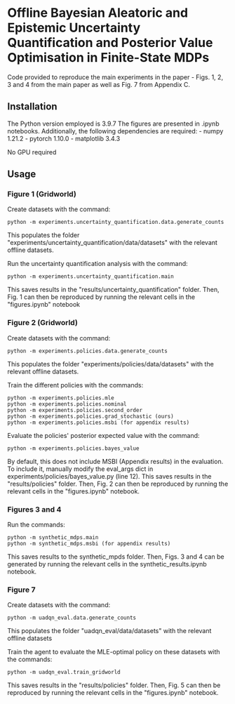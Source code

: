 # Offline Bayesian Aleatoric and Epistemic Uncertainty Quantification and Posterior Value Optimisation in Finite-State MDPs

Code provided to reproduce the main experiments in the paper - Figs. 1, 2, 3 and 4 from the main paper as well as Fig. 7 from Appendix C.

## Installation

The Python version employed is 3.9.7
The figures are presented in .ipynb notebooks.
Additionally, the following dependencies are required:
    - numpy 1.21.2
    - pytorch 1.10.0
    - matplotlib 3.4.3

No GPU required

## Usage

### Figure 1 (Gridworld)

Create datasets with the command:

    python -m experiments.uncertainty_quantification.data.generate_counts

This populates the folder "experiments/uncertainty_quantification/data/datasets" with the relevant offline datasets.

Run the uncertainty quantification analysis with the command:

    python -m experiments.uncertainty_quantification.main

This saves results in the "results/uncertainty_quantification" folder.
Then, Fig. 1 can then be reproduced by running the relevant cells in the "figures.ipynb" notebook


### Figure 2 (Gridworld)

Create datasets with the command:

    python -m experiments.policies.data.generate_counts

This populates the folder "experiments/policies/data/datasets" with the relevant offline datasets.

Train the different policies with the commands:

    python -m experiments.policies.mle
    python -m experiments.policies.nominal
    python -m experiments.policies.second_order
    python -m experiments.policies.grad_stochastic (ours)
    python -m experiments.policies.msbi (for appendix results)

Evaluate the policies' posterior expected value with the command:

    python -m experiments.policies.bayes_value

By default, this does not include MSBI (Appendix results) in the evaluation. To include it, manually modify the eval_args dict in experiments/policies/bayes_value.py (line 12).
This saves results in the "results/policies" folder.
Then, Fig. 2 can then be reproduced by running the relevant cells in the "figures.ipynb" notebook.

### Figures 3 and 4

Run the commands:

    python -m synthetic_mdps.main
    python -m synthetic_mdps.msbi (for appendix results)

This saves results to the synthetic_mpds folder.
Then, Figs. 3 and 4 can be generated by running the relevant cells in the synthetic_results.ipynb notebook.

### Figure 7

Create datasets with the command:

    python -m uadqn_eval.data.generate_counts

This populates the folder "uadqn_eval/data/datasets" with the relevant offline datasets

Train the agent to evaluate the MLE-optimal policy on these datasets with the commands:

    python -m uadqn_eval.train_gridworld

This saves results in the "results/policies" folder.
Then, Fig. 5 can then be reproduced by running the relevant cells in the "figures.ipynb" notebook.
